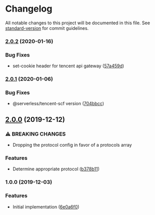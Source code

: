 # Changelog

All notable changes to this project will be documented in this file. See [standard-version](https://github.com/conventional-changelog/standard-version) for commit guidelines.

### [2.0.2](https://github.com/serverless-components/tencent-koa/compare/v2.0.1...v2.0.2) (2020-01-16)

### Bug Fixes

- set-cookie header for tencent api gateway ([57a459d](https://github.com/serverless-components/tencent-koa/commit/57a459d8c339feca0c3c2749f764568ae6ef9cd9))

### [2.0.1](https://github.com/serverless-components/tencent-koa/compare/v2.0.0...v2.0.1) (2020-01-06)

### Bug Fixes

- @serverless/tencent-scf version ([704bbcc](https://github.com/serverless-components/tencent-koa/commit/704bbcce083b467cabf3f97be6bb24553f7da933))

## [2.0.0](https://github.com/serverless-components/tencent-koa/compare/v1.0.0...v2.0.0) (2019-12-12)

### ⚠ BREAKING CHANGES

- Dropping the protocol config in
  favor of a protocols array

### Features

- Determine appropriate protocol ([b378b11](https://github.com/serverless-components/tencent-koa/commit/b378b11831c3f62522c6e0db2d35b2b60ea3f3d0))

### 1.0.0 (2019-12-03)

### Features

- Initial implementation ([6e0a6f0](https://github.com/serverless-components/tencent-koa/commit/6e0a6f088abcf64dc86b70de99e178bd4c16ea2b))
